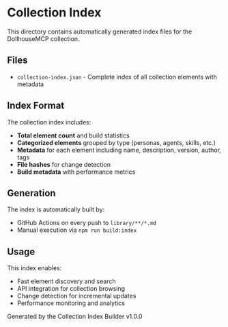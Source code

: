 # Collection Index

This directory contains automatically generated index files for the DollhouseMCP collection.

## Files

- `collection-index.json` - Complete index of all collection elements with metadata

## Index Format

The collection index includes:
- **Total element count** and build statistics
- **Categorized elements** grouped by type (personas, agents, skills, etc.)
- **Metadata** for each element including name, description, version, author, tags
- **File hashes** for change detection
- **Build metadata** with performance metrics

## Generation

The index is automatically built by:
- GitHub Actions on every push to `library/**/*.md`
- Manual execution via `npm run build:index`

## Usage

This index enables:
- Fast element discovery and search
- API integration for collection browsing
- Change detection for incremental updates
- Performance monitoring and analytics

Generated by the Collection Index Builder v1.0.0